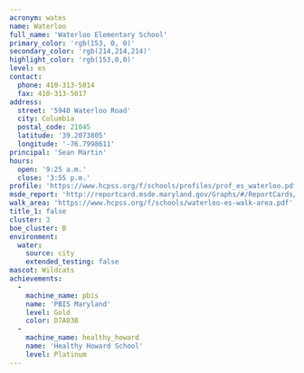 ```yaml
---
acronym: wates
name: Waterloo
full_name: 'Waterloo Elementary School'
primary_color: 'rgb(153, 0, 0)'
secondary_color: 'rgb(214,214,214)'
highlight_color: 'rgb(153,0,0)'
level: es
contact:
  phone: 410-313-5014
  fax: 410-313-5017
address:
  street: '5940 Waterloo Road'
  city: Columbia
  postal_code: 21045
  latitude: '39.2073805'
  longitude: '-76.7998611'
principal: 'Sean Martin'
hours:
  open: '9:25 a.m.'
  close: '3:55 p.m.'
profile: 'https://www.hcpss.org/f/schools/profiles/prof_es_waterloo.pdf'
msde_report: 'http://reportcard.msde.maryland.gov/Graphs/#/ReportCards/ReportCardSchool/1//1/13/0604/'
walk_area: 'https://www.hcpss.org/f/schools/waterloo-es-walk-area.pdf'
title_1: false
cluster: 3
boe_cluster: B
environment:
  water:
    source: city
    extended_testing: false
mascot: Wildcats
achievements:
  -
    machine_name: pbis
    name: 'PBIS Maryland'
    level: Gold
    color: D7A03B
  -
    machine_name: healthy_howard
    name: 'Healthy Howard School'
    level: Platinum
---
```

